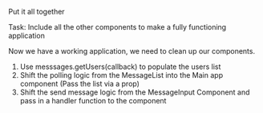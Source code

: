 Put it all together

Task:
Include all the other components to make a fully functioning application

Now we have a working application, we need to clean up our components.
1) Use messsages.getUsers(callback) to populate the users list
2) Shift the polling logic from the MessageList into the Main app component (Pass the list via a prop)
3) Shift the send message logic from the MessageInput Component and pass in a handler function to the component